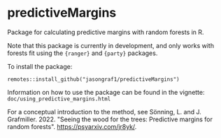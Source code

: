 # predictiveMargins

Package for calculating predictive margins with random forests in R.

Note that this package is currently in development, and only works with forests fit using the `{ranger}` and `{party}` packages. 

To install the package:

```
remotes::install_github("jasongraf1/predictiveMargins")
```

Information on how to use the package can be found in the vignette: `doc/using_predictive_margins.html` 

For a conceptual introduction to the method, see Sönning, L. and J. Grafmiller. 2022. "Seeing the wood for the trees: Predictive margins for random forests". <https://psyarxiv.com/jr8yk/>.
